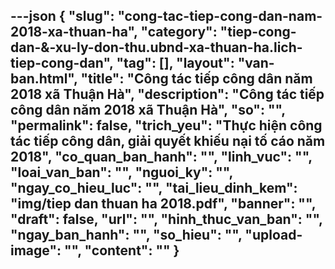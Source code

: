 ---json
{
    "slug": "cong-tac-tiep-cong-dan-nam-2018-xa-thuan-ha",
    "category": "tiep-cong-dan-&-xu-ly-don-thu.ubnd-xa-thuan-ha.lich-tiep-cong-dan",
    "tag": [],
    "layout": "van-ban.html",
    "title": "Công tác tiếp công dân năm 2018 xã Thuận Hà",
    "description": "Công tác tiếp công dân năm 2018 xã Thuận Hà",
    "so": "",
    "permalink": false,
    "trich_yeu": "Thực hiện công tác tiếp công dân, giải quyết khiếu nại tố cáo năm 2018",
    "co_quan_ban_hanh": "",
    "linh_vuc": "",
    "loai_van_ban": "",
    "nguoi_ky": "",
    "ngay_co_hieu_luc": "",
    "tai_lieu_dinh_kem": "img/tiep dan thuan ha 2018.pdf",
    "banner": "",
    "draft": false,
    "url": "",
    "hinh_thuc_van_ban": "",
    "ngay_ban_hanh": "",
    "so_hieu": "",
    "upload-image": "",
    "__content__": ""
}
---
